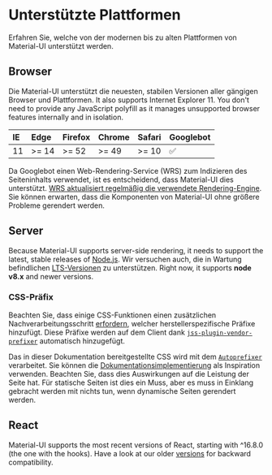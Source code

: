 # Unterstützte Plattformen

<p class="description">Erfahren Sie, welche von der modernen bis zu alten Plattformen von Material-UI unterstützt werden.</p>

## Browser

Die Material-UI unterstützt die neuesten, stabilen Versionen aller gängigen Browser und Plattformen. It also supports Internet Explorer 11. You don't need to provide any JavaScript polyfill as it manages unsupported browser features internally and in isolation.

| IE | Edge  | Firefox | Chrome | Safari | Googlebot |
|:-- |:----- |:------- |:------ |:------ |:--------- |
| 11 | >= 14 | >= 52   | >= 49  | >= 10  | ✅         |


Da Googlebot einen Web-Rendering-Service (WRS) zum Indizieren des Seiteninhalts verwendet, ist es entscheidend, dass Material-UI dies unterstützt. [WRS aktualisiert regelmäßig die verwendete Rendering-Engine](https://webmasters.googleblog.com/2019/05/the-new-evergreen-googlebot.html). Sie können erwarten, dass die Komponenten von Material-UI ohne größere Probleme gerendert werden.

## Server

Because Material-UI supports server-side rendering, it needs to support the latest, stable releases of [Node.js](https://github.com/nodejs/node). Wir versuchen auch, die in Wartung befindlichen [LTS-Versionen](https://github.com/nodejs/Release#lts-schedule1) zu unterstützen. Right now, it supports **node v8.x** and newer versions.

### CSS-Präfix

Beachten Sie, dass einige CSS-Funktionen einen zusätzlichen Nachverarbeitungsschritt [erfordern](https://github.com/cssinjs/jss/issues/279), welcher herstellerspezifische Präfixe hinzufügt. Diese Präfixe werden auf dem Client dank [`jss-plugin-vendor-prefixer`](https://www.npmjs.com/package/jss-plugin-vendor-prefixer) automatisch hinzugefügt.

Das in dieser Dokumentation bereitgestellte CSS wird mit dem [`Autoprefixer`](https://www.npmjs.com/package/autoprefixer) verarbeitet. Sie können die [Dokumentationsimplementierung](https://github.com/mui-org/material-ui/blob/47aa5aeaec1d4ac2c08fd0e84277d6b91e497557/pages/_document.js#L123) als Inspiration verwenden. Beachten Sie, dass dies Auswirkungen auf die Leistung der Seite hat. Für statische Seiten ist dies ein Muss, aber es muss in Einklang gebracht werden mit nichts tun, wenn dynamische Seiten gerendert werden.

## React

Material-UI supports the most recent versions of React, starting with ^16.8.0 (the one with the hooks). Have a look at our older [versions](/versions/) for backward compatibility.